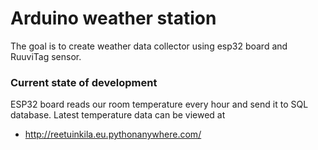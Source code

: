 # Arduino weather station
The goal is to create weather data collector using esp32 board and RuuviTag sensor.

### Current state of development
ESP32 board reads our room temperature every hour and send it to SQL database. 
Latest temperature data can be viewed at
- http://reetuinkila.eu.pythonanywhere.com/ 
